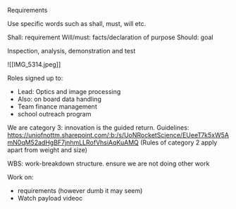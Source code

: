 Requirements


Use specific words such as shall, must, will etc.

Shall: requirement
Will/must: facts/declaration of purpose
Should: goal


Inspection, analysis, demonstration and test

![[IMG_5314.jpeg]]

Roles signed up to: 
- Lead: Optics and image processing
- Also: on board data handling
- Team finance management
- school outreach program


We are category 3: innovation is the guided return. 
Guidelines: https://uniofnottm.sharepoint.com/:b:/s/UoNRocketScience/EUeeT7k5xW5AmN0qM52adHgBF7jnhmLLRofVhsiAqKuAMQ
(Rules of category 2 apply apart from weight and size)



WBS: work-breakdown structure. ensure we are not doing other work

Work on:
- requirements (however dumb it may seem)
- Watch payload videoc